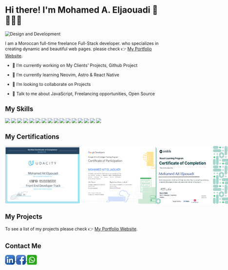 # Hi there! I'm Mohamed A. Eljaouadi 👋 🧑🏻‍💻

![Design and Development](https://www2.0zz0.com/2021/11/16/22/178901555.jpg)

I am a Moroccan full-time freelance  Full-Stack developer. who specializes in creating dynamic and beautiful web pages.  please check  👉  [My Portfolio Website](https://eljaouadi.online).
- 🔭 I’m currently working on My Clients' Projects, Github Project

- 🌱 I’m currently learning Neovim, Astro & React Native

- 👯 I’m looking to collaborate on Projects

- 💬 Talk to me about JavaScript, Freelancing opportunities, Open Source 

## My Skills

  <span><img width ='32px' src ='https://raw.githubusercontent.com/rahulbanerjee26/githubAboutMeGenerator/main/icons/html.svg'></span>
  <span><img width ='32px' src ='https://raw.githubusercontent.com/rahulbanerjee26/githubAboutMeGenerator/main/icons/css.svg'></span>
  <span><img width ='32px' src ='https://raw.githubusercontent.com/rahulbanerjee26/githubAboutMeGenerator/main/icons/javascript.svg'></span>
  <span><img width ='32px' src ='https://upload.wikimedia.org/wikipedia/commons/thumb/a/a7/React-icon.svg/2300px-React-icon.svg.png'></span>
  <span><img width ='32px' src ='https://www.drupal.org/files/project-images/nextjs-icon-dark-background.png'></span>
  <span><img width ='32px' src ='https://raw.githubusercontent.com/rahulbanerjee26/githubAboutMeGenerator/main/icons/sass.svg'></span>
  <span><img width ='32px' src ='https://raw.githubusercontent.com/rahulbanerjee26/githubAboutMeGenerator/main/icons/php.svg'></span>
  <span><img width ='32px' src ='https://raw.githubusercontent.com/rahulbanerjee26/githubAboutMeGenerator/main/icons/mysql.svg'></span>
  <span><img width ='32px' src ='https://static-00.iconduck.com/assets.00/laravel-icon-1990x2048-xawylrh0.png'></span>
  <span><img width ='32px' src ='https://avatars.githubusercontent.com/u/51960834?s=280&v=4'></span>
  <span><img width ='32px' src ='https://raw.githubusercontent.com/rahulbanerjee26/githubAboutMeGenerator/main/icons/git.svg'></span>
  <span><img width ='32px' src ='https://raw.githubusercontent.com/rahulbanerjee26/githubAboutMeGenerator/main/icons/github.svg'></span>
  <span><img width ='32px' src ='https://raw.githubusercontent.com/rahulbanerjee26/githubAboutMeGenerator/main/icons/npm.svg'></span>
  <span><img width ='32px' src ='https://raw.githubusercontent.com/rahulbanerjee26/githubAboutMeGenerator/main/icons/gulp.svg'></span>
  <span><img width ='32px' src ='https://raw.githubusercontent.com/rahulbanerjee26/githubAboutMeGenerator/main/icons/wordpress.svg'></span>
  <span><img width ='32px' src ='https://cdn-icons-png.flaticon.com/512/5968/5968705.png'></span> 
  
 ## My Certifications

<div style="display:flex;">
  <img width="49%" alt="cert" src="https://github.com/Jaouadi7/Jaouadi7/blob/main/cert.png" />
  <img width="49%" alt="cert" src="https://github.com/Jaouadi7/Jaouadi7/blob/main/cert-google-gads-2021-min.png" />
  <img width="49%" alt="cert" src="https://github.com/Jaouadi7/Jaouadi7/blob/main/meta-cert.jpg" />
</div>

## My Projects

 To see a list of my projects please check  👉  [My Portfolio Website](https://eljaouadi.online).
 
## Contact Me

<a href = 'https://www.linkedin.com/in/eljaouadi'>
  <img width = '32px' align= 'center' src="https://github.com/Jaouadi7/Jaouadi7/blob/main/linkedin.png"/>
</a> 
<a href = 'https://web.facebook.com/Eljaouadi7/'>
  <img width = '32px' align= 'center' src="https://github.com/Jaouadi7/Jaouadi7/blob/main/facebook%20(1).png"/>
</a>
<a href = 'https://wa.me/00212621058205'>
  <img width = '32px' align= 'center' src="https://github.com/Jaouadi7/Jaouadi7/blob/main/whatsapp.png"/>
</a>



























